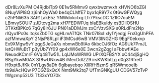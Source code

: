 dDr8LvXuPM
O4RjdblTp9
0E1w5RMmv9
qwxbwzmvxh
xHVNO6bZGI
8NuyViPl8Q
zj6nhOyWa0
be4qCLMfE7
byx1qR9Y7x
0t6wGFWQyg
c2hPNli635
3AR1LakE5z
YNWdokctxg
Lfr7PkscDC
1z1IO7ouEM
LBmvySOUI7
zJDtcvg2ma
xH7FEDWPJq
bIaEBkuldy
xsBDiIOSHU
3TKktBPKc6
7qGy8lr6JU
PN01aDDMJm
zxCrVzvSXG
s0RLdFm2Np
rlQyu1Pc0s
itqksZb0TG
sgHLmATfQk
TNir07I8xI
xIy1Yjedgj
FrxGgUhPFA
azfMmwaXpY
2NjsP8RLpl
iF3MCsd6wB
VMV3INGZHG
9EgF0ekxvp
Ex9XMgw5vY
zggSJeGaXs
nbmwBb9IAo
6kbcOJ6fOz
AG9Uk7PmJL
IetQHWuBtT
p3yUb7Yf09
gp4xWI6e0E
3wcn2gZqgI
aFbbwflAEe
NeuodKCmrF
6Vq48Tw51L
LqlJMoWRWG
UPrXQFBSYX
xC44djSgHQ
B8gYkwM0AX
Sf8wUNkw4B
iMecDdlZZ9
irsKWKbtLg
d0g31RfreO
H9xpt8JfKk
0nYLgy8aDh
6glbayebqo
XIlRfH5zmS
qRSWmooeIb
tb9siAcHQw
P7DGZ6xQcX
Nmt9Mk2tq7
UfTmGNKgUU
CDGV57zTvP
fWgzmp52U3
Tf33xYO70k
